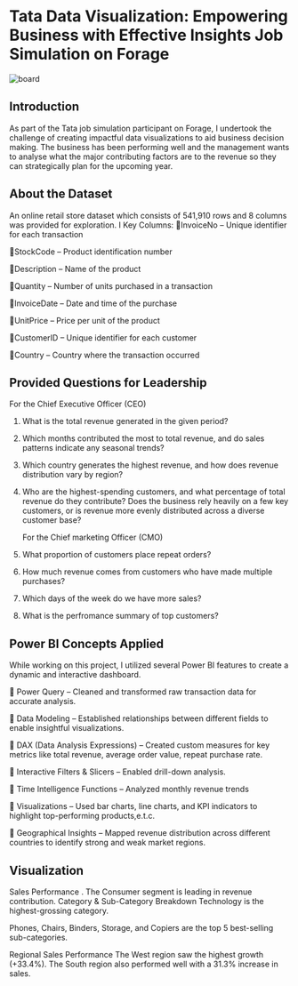 # Tata Data Visualization: Empowering Business with Effective Insights Job Simulation on Forage 
![board](https://github.com/user-attachments/assets/106894ed-d8d2-4af0-ab92-86fa040a34b9)

## Introduction
As part of the Tata job simulation participant on Forage, I undertook the challenge of creating impactful data visualizations to aid business decision making. The business has been performing well and the management wants to analyse what the major contributing factors are to the revenue so they can strategically plan for the upcoming year.

## About the Dataset
An online retail store dataset which consists of 541,910 rows and 8 columns was provided for exploration. I
Key Columns:
🔹InvoiceNo – Unique identifier for each transaction

🔹StockCode – Product identification number

🔹Description – Name of the product

🔹Quantity – Number of units purchased in a transaction

🔹InvoiceDate – Date and time of the purchase

🔹UnitPrice – Price per unit of the product

🔹CustomerID – Unique identifier for each customer

🔹Country – Country where the transaction occurred

## Provided Questions for Leadership
For the Chief Executive Officer (CEO)
1. What is the total revenue generated in the given period?
2. Which months contributed the most to total revenue, and do sales patterns indicate any seasonal trends?
3. Which country generates the highest revenue, and how does revenue distribution vary by region?
5. Who are the highest-spending customers, and what percentage of total revenue do they contribute? Does the business rely heavily on a few key customers, or is revenue more evenly 
   distributed across a diverse customer base?

   For the Chief marketing Officer (CMO)
1. What proportion of customers place repeat orders?
2. How much revenue comes from customers who have made multiple purchases?
3. Which days of the week do we have more sales?
4. What is the perfromance summary of top customers?

## Power BI Concepts Applied
   While working on this project, I utilized several Power BI features to create a dynamic and interactive dashboard.

🔹 Power Query – Cleaned and transformed raw transaction data for accurate analysis.

🔹 Data Modeling – Established relationships between different fields to enable insightful visualizations.

🔹 DAX (Data Analysis Expressions) – Created custom measures for key metrics like total revenue, average order value, repeat purchase rate.

🔹 Interactive Filters & Slicers – Enabled drill-down analysis.

🔹 Time Intelligence Functions – Analyzed monthly revenue trends

🔹 Visualizations – Used bar charts, line charts, and KPI indicators to highlight top-performing products,e.t.c.

🔹 Geographical Insights – Mapped revenue distribution across different countries to identify strong and weak market regions.

## Visualization


Sales Performance
.
The Consumer segment is leading in revenue contribution.
Category & Sub-Category Breakdown
Technology is the highest-grossing category.

Phones, Chairs, Binders, Storage, and Copiers are the top 5 best-selling sub-categories.



Regional Sales Performance
The West region saw the highest growth (+33.4%).
The South region also performed well with a 31.3% increase in sales.
